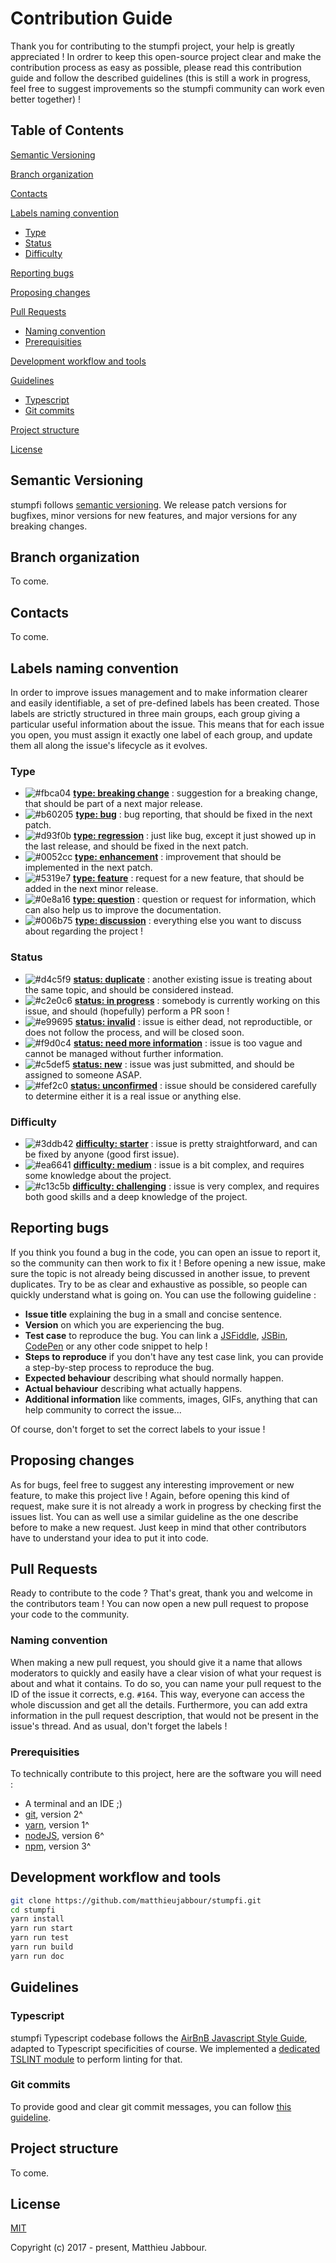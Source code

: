# Contribution Guide

Thank you for contributing to the stumpfi project, your help is greatly appreciated !
In ordrer to keep this open-source project clear and make the contribution process as easy as possible, please read this contribution guide and follow the described guidelines (this is still a work in progress, feel free to suggest improvements so the stumpfi community can work even better together) !



## Table of Contents

[Semantic Versioning](#semantic-versioning)

[Branch organization](#branch-organization)

[Contacts](#contacts)

[Labels naming convention](#labels-naming-convention)
 * [Type](#type)
 * [Status](#status)
 * [Difficulty](#difficulty)

[Reporting bugs](#reporting-bugs)

[Proposing changes](#proposing-changes)

[Pull Requests](#pull-requests)
 * [Naming convention](#naming-convention)
 * [Prerequisities](#prerequisities)

[Development workflow and tools](#development-workflow-and-tools)

[Guidelines](#guidelines)
 * [Typescript](#typescript)
 * [Git commits](#git-commits)

[Project structure](#project-structure)

[License](#license)



## Semantic Versioning

stumpfi follows [semantic versioning](https://semver.org/). We release patch versions for bugfixes, minor versions for new features, and major versions for any breaking changes.



## Branch organization

To come.



## Contacts

To come.



## Labels naming convention

In order to improve issues management and to make information clearer and easily identifiable, a set of pre-defined labels has been created. Those labels are strictly structured in three main groups, each group giving a particular useful information about the issue. This means that for each issue you open, you must assign it exactly one label of each group, and update them all along the issue's lifecycle as it evolves.

### Type
 - ![#fbca04](https://placehold.it/15/fbca04/000000?text=+) **[type: breaking change](https://github.com/matthieujabbour/stumpfi/labels/type%3A%20breaking%20change)** : suggestion for a breaking change, that should be part of a next major release.
 - ![#b60205](https://placehold.it/15/b60205/000000?text=+) **[type: bug](https://github.com/matthieujabbour/stumpfi/labels/type%3A%20bug)** : bug reporting, that should be fixed in the next patch.
  - ![#d93f0b](https://placehold.it/15/d93f0b/000000?text=+) **[type: regression](https://github.com/matthieujabbour/stumpfi/labels/type%3A%20regression)** : just like bug, except it just showed up in the last release, and should be fixed in the next patch.
 - ![#0052cc](https://placehold.it/15/0052cc/000000?text=+) **[type: enhancement](https://github.com/matthieujabbour/stumpfi/labels/type%3A%20enhancement)** : improvement that should be implemented in the next patch.
 - ![#5319e7](https://placehold.it/15/5319e7/000000?text=+) **[type: feature](https://github.com/matthieujabbour/stumpfi/labels/type%3A%20feature)** : request for a new feature, that should be added in the next minor release.
 - ![#0e8a16](https://placehold.it/15/0e8a16/000000?text=+) **[type: question](https://github.com/matthieujabbour/stumpfi/labels/type%3A%20question)** : question or request for information, which can also help us to improve the documentation.
  - ![#006b75](https://placehold.it/15/006b75/000000?text=+) **[type: discussion](https://github.com/matthieujabbour/stumpfi/labels/type%3A%20discussion)** : everything else you want to discuss about regarding the project !

### Status
 - ![#d4c5f9](https://placehold.it/15/d4c5f9/000000?text=+) **[status: duplicate](https://github.com/matthieujabbour/stumpfi/labels/status%3A%20duplicate)** : another existing issue is treating about the same topic, and should be considered instead. 
 - ![#c2e0c6](https://placehold.it/15/c2e0c6/000000?text=+) **[status: in progress](https://github.com/matthieujabbour/stumpfi/labels/status%3A%20in%20progress)** : somebody is currently working on this issue, and should (hopefully) perform a PR soon !
 - ![#e99695](https://placehold.it/15/e99695/000000?text=+) **[status: invalid](https://github.com/matthieujabbour/stumpfi/labels/status%3A%20invalid)** : issue is either dead, not reproductible, or does not follow the process, and will be closed soon.
 - ![#f9d0c4](https://placehold.it/15/f9d0c4/000000?text=+) **[status: need more information](https://github.com/matthieujabbour/stumpfi/labels/status%3A%20need%20more%20information)** : issue is too vague and cannot be managed without further information.
 - ![#c5def5](https://placehold.it/15/c5def5/000000?text=+) **[status: new](https://github.com/matthieujabbour/stumpfi/labels/status%3A%20new)** : issue was just submitted, and should be assigned to someone ASAP.
 - ![#fef2c0](https://placehold.it/15/fef2c0/000000?text=+) **[status: unconfirmed](https://github.com/matthieujabbour/stumpfi/labels/status%3A%20unconfirmed)** : issue should be considered carefully to determine either it is a real issue or anything else.

### Difficulty
 - ![#3ddb42](https://placehold.it/15/3ddb42/000000?text=+) **[difficulty: starter](https://github.com/matthieujabbour/stumpfi/labels/difficulty%3A%starter)** : issue is pretty straightforward, and can be fixed by anyone (good first issue).
 - ![#ea6641](https://placehold.it/15/ea6641/000000?text=+) **[difficulty: medium](https://github.com/matthieujabbour/stumpfi/labels/difficulty%3A%medium)** : issue is a bit complex, and requires some knowledge about the project.
 - ![#c13c5b](https://placehold.it/15/c13c5b/000000?text=+) **[difficulty: challenging](https://github.com/matthieujabbour/stumpfi/labels/difficulty%3A%20challenging)** : issue is very complex, and requires both good skills and a deep knowledge of the project.



## Reporting bugs

If you think you found a bug in the code, you can open an issue to report it, so the community can then work to fix it ! Before opening a new issue, make sure the topic is not already being discussed in another issue, to prevent duplicates. Try to be as clear and exhaustive as possible, so people can quickly understand what is going on. You can use the following guideline :

 * **Issue title** explaining the bug in a small and concise sentence.
 * **Version** on which you are experiencing the bug.
 * **Test case** to reproduce the bug. You can link a [JSFiddle](https://jsfiddle.net/), [JSBin](https://jsbin.com/), [CodePen](https://codepen.io/#) or any other code snippet to help !
 * **Steps to reproduce** if you don't have any test case link, you can provide a step-by-step process to reproduce the bug.
 * **Expected behaviour** describing what should normally happen.
 * **Actual behaviour** describing what actually happens.
 * **Additional information** like comments, images, GIFs, anything that can help community to correct the issue...

Of course, don't forget to set the correct labels to your issue !



## Proposing changes

As for bugs, feel free to suggest any interesting improvement or new feature, to make this project live ! Again, before opening this kind of request, make sure it is not already a work in progress by checking first the issues list. You can as well use a similar guideline as the one describe before to make a new request. Just keep in mind that other contributors have to understand your idea to put it into code.


## Pull Requests

Ready to contribute to the code ? That's great, thank you and welcome in the contributors team ! You can now open a new pull request to propose your code to the community.

### Naming convention

When making a new pull request, you should give it a name that allows moderators to quickly and easily have a clear vision of what your request is about and what it contains. To do so, you can name your pull request to the ID of the issue it corrects, e.g. `#164`. This way, everyone can access the whole discussion and get all the details. Furthermore, you can add extra information in the pull request description, that would not be present in the issue's thread. And as usual, don't forget the labels !

### Prerequisities

To technically contribute to this project, here are the software you will need :
 * A terminal and an IDE ;)
 * [git](https://git-scm.com/), version 2^
 * [yarn](https://yarnpkg.com/fr), version 1^
 * [nodeJS](https://nodejs.org/en), version 6^
 * [npm](https://www.npmjs.com), version 3^


## Development workflow and tools

```bash
git clone https://github.com/matthieujabbour/stumpfi.git
cd stumpfi
yarn install
yarn run start
yarn run test
yarn run build
yarn run doc
```


## Guidelines

### Typescript

stumpfi Typescript codebase follows the [AirBnB Javascript Style Guide](https://github.com/airbnb/javascript), adapted to Typescript specificities of course. We implemented a [dedicated TSLINT module](https://github.com/matthieujabbour/tslint-config-stumpfi) to perform linting for that.

### Git commits

To provide good and clear git commit messages, you can follow [this guideline](https://chris.beams.io/posts/git-commit/).


## Project structure

To come.


## License

[MIT](http://opensource.org/licenses/MIT)

Copyright (c) 2017 - present, Matthieu Jabbour.

